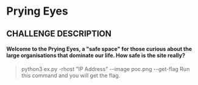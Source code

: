 # Prying Eyes

## CHALLENGE DESCRIPTION
#### Welcome to the Prying Eyes, a "safe space" for those curious about the large organisations that dominate our life. How safe is the site really?

> python3 ex.py -rhost "IP Address" --image poc.png --get-flag
Run this command and you will get the flag.
